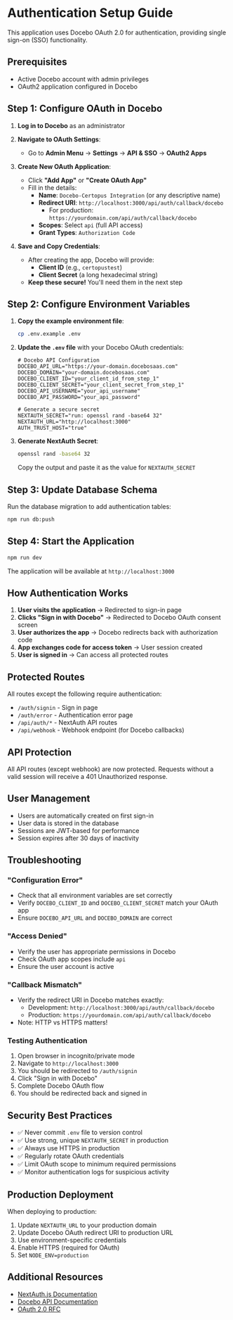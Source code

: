 # Authentication Setup Guide

This application uses Docebo OAuth 2.0 for authentication, providing single sign-on (SSO) functionality.

## Prerequisites

- Active Docebo account with admin privileges
- OAuth2 application configured in Docebo

## Step 1: Configure OAuth in Docebo

1. **Log in to Docebo** as an administrator

2. **Navigate to OAuth Settings**:
   - Go to **Admin Menu** → **Settings** → **API & SSO** → **OAuth2 Apps**

3. **Create New OAuth Application**:
   - Click **"Add App"** or **"Create OAuth App"**
   - Fill in the details:
     - **Name**: `Docebo-Certopus Integration` (or any descriptive name)
     - **Redirect URI**: `http://localhost:3000/api/auth/callback/docebo`
       - For production: `https://yourdomain.com/api/auth/callback/docebo`
     - **Scopes**: Select `api` (full API access)
     - **Grant Types**: `Authorization Code`
   
4. **Save and Copy Credentials**:
   - After creating the app, Docebo will provide:
     - **Client ID** (e.g., `certopustest`)
     - **Client Secret** (a long hexadecimal string)
   - **Keep these secure!** You'll need them in the next step

## Step 2: Configure Environment Variables

1. **Copy the example environment file**:
   ```bash
   cp .env.example .env
   ```

2. **Update the `.env` file** with your Docebo OAuth credentials:
   ```env
   # Docebo API Configuration
   DOCEBO_API_URL="https://your-domain.docebosaas.com"
   DOCEBO_DOMAIN="your-domain.docebosaas.com"
   DOCEBO_CLIENT_ID="your_client_id_from_step_1"
   DOCEBO_CLIENT_SECRET="your_client_secret_from_step_1"
   DOCEBO_API_USERNAME="your_api_username"
   DOCEBO_API_PASSWORD="your_api_password"
   
   # Generate a secure secret
   NEXTAUTH_SECRET="run: openssl rand -base64 32"
   NEXTAUTH_URL="http://localhost:3000"
   AUTH_TRUST_HOST="true"
   ```

3. **Generate NextAuth Secret**:
   ```bash
   openssl rand -base64 32
   ```
   Copy the output and paste it as the value for `NEXTAUTH_SECRET`

## Step 3: Update Database Schema

Run the database migration to add authentication tables:

```bash
npm run db:push
```

## Step 4: Start the Application

```bash
npm run dev
```

The application will be available at `http://localhost:3000`

## How Authentication Works

1. **User visits the application** → Redirected to sign-in page
2. **Clicks "Sign in with Docebo"** → Redirected to Docebo OAuth consent screen
3. **User authorizes the app** → Docebo redirects back with authorization code
4. **App exchanges code for access token** → User session created
5. **User is signed in** → Can access all protected routes

## Protected Routes

All routes except the following require authentication:
- `/auth/signin` - Sign in page
- `/auth/error` - Authentication error page
- `/api/auth/*` - NextAuth API routes
- `/api/webhook` - Webhook endpoint (for Docebo callbacks)

## API Protection

All API routes (except webhook) are now protected. Requests without a valid session will receive a 401 Unauthorized response.

## User Management

- Users are automatically created on first sign-in
- User data is stored in the database
- Sessions are JWT-based for performance
- Session expires after 30 days of inactivity

## Troubleshooting

### "Configuration Error"
- Check that all environment variables are set correctly
- Verify `DOCEBO_CLIENT_ID` and `DOCEBO_CLIENT_SECRET` match your OAuth app
- Ensure `DOCEBO_API_URL` and `DOCEBO_DOMAIN` are correct

### "Access Denied"
- Verify the user has appropriate permissions in Docebo
- Check OAuth app scopes include `api`
- Ensure the user account is active

### "Callback Mismatch"
- Verify the redirect URI in Docebo matches exactly:
  - Development: `http://localhost:3000/api/auth/callback/docebo`
  - Production: `https://yourdomain.com/api/auth/callback/docebo`
- Note: HTTP vs HTTPS matters!

### Testing Authentication

1. Open browser in incognito/private mode
2. Navigate to `http://localhost:3000`
3. You should be redirected to `/auth/signin`
4. Click "Sign in with Docebo"
5. Complete Docebo OAuth flow
6. You should be redirected back and signed in

## Security Best Practices

- ✅ Never commit `.env` file to version control
- ✅ Use strong, unique `NEXTAUTH_SECRET` in production
- ✅ Always use HTTPS in production
- ✅ Regularly rotate OAuth credentials
- ✅ Limit OAuth scope to minimum required permissions
- ✅ Monitor authentication logs for suspicious activity

## Production Deployment

When deploying to production:

1. Update `NEXTAUTH_URL` to your production domain
2. Update Docebo OAuth redirect URI to production URL
3. Use environment-specific credentials
4. Enable HTTPS (required for OAuth)
5. Set `NODE_ENV=production`

## Additional Resources

- [NextAuth.js Documentation](https://next-auth.js.org/)
- [Docebo API Documentation](https://www.docebo.com/platform/extend/api/)
- [OAuth 2.0 RFC](https://tools.ietf.org/html/rfc6749)
